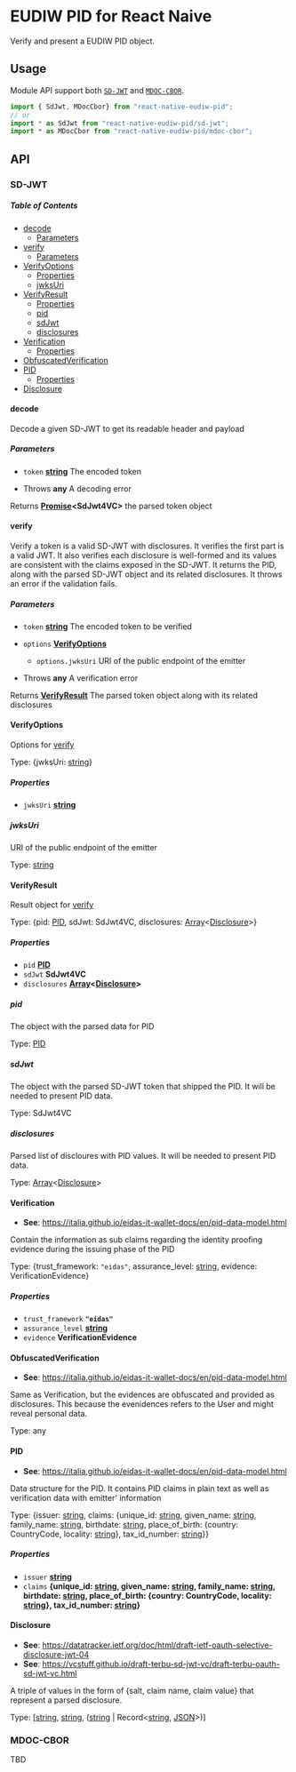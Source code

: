 # EUDIW PID for React Naive

Verify and present a EUDIW PID object.

## Usage

Module API support both [`SD-JWT`](https://italia.github.io/eidas-it-wallet-docs/en/pid-data-model.html#id1) and [`MDOC-CBOR`](https://italia.github.io/eidas-it-wallet-docs/en/pid-data-model.html#mdoc-cbor).

```ts
import { SdJwt, MDocCbor} from "react-native-eudiw-pid";
// or
import * as SdJwt from "react-native-eudiw-pid/sd-jwt";
import * as MDocCbor from "react-native-eudiw-pid/mdoc-cbor";
```

## API

### SD-JWT

<!-- Generated by documentation.js. Update this documentation by updating the source code. -->

##### Table of Contents

*   [decode](#decode)
    *   [Parameters](#parameters)
*   [verify](#verify)
    *   [Parameters](#parameters-1)
*   [VerifyOptions](#verifyoptions)
    *   [Properties](#properties)
    *   [jwksUri](#jwksuri)
*   [VerifyResult](#verifyresult)
    *   [Properties](#properties-1)
    *   [pid](#pid)
    *   [sdJwt](#sdjwt)
    *   [disclosures](#disclosures)
*   [Verification](#verification)
    *   [Properties](#properties-2)
*   [ObfuscatedVerification](#obfuscatedverification)
*   [PID](#pid-1)
    *   [Properties](#properties-3)
*   [Disclosure](#disclosure)

#### decode

Decode a given SD-JWT to get its readable header and payload

##### Parameters

*   `token` **[string](https://developer.mozilla.org/docs/Web/JavaScript/Reference/Global_Objects/String)** The encoded token

<!---->

*   Throws **any** A decoding error

Returns **[Promise](https://developer.mozilla.org/docs/Web/JavaScript/Reference/Global_Objects/Promise)\<SdJwt4VC>** the parsed token object

#### verify

Verify a token is a valid SD-JWT with disclosures.
It verifies the first part is a valid JWT.
It also verifies each disclosure is well-formed and its values are consistent
with the claims exposed in the SD-JWT.
It returns the PID, along with the parsed SD-JWT object and its related disclosures.
It throws an error if the validation fails.

##### Parameters

*   `token` **[string](https://developer.mozilla.org/docs/Web/JavaScript/Reference/Global_Objects/String)** The encoded token to be verified
*   `options` **[VerifyOptions](#verifyoptions)**&#x20;

    *   `options.jwksUri`  URI of the public endpoint of the emitter

<!---->

*   Throws **any** A verification error

Returns **[VerifyResult](#verifyresult)** The parsed token object along with its related disclosures

#### VerifyOptions

Options for [verify](#verify)

Type: {jwksUri: [string](https://developer.mozilla.org/docs/Web/JavaScript/Reference/Global_Objects/String)}

##### Properties

*   `jwksUri` **[string](https://developer.mozilla.org/docs/Web/JavaScript/Reference/Global_Objects/String)**&#x20;

##### jwksUri

URI of the public endpoint of the emitter

Type: [string](https://developer.mozilla.org/docs/Web/JavaScript/Reference/Global_Objects/String)

#### VerifyResult

Result object for [verify](#verify)

Type: {pid: [PID](#pid), sdJwt: SdJwt4VC, disclosures: [Array](https://developer.mozilla.org/docs/Web/JavaScript/Reference/Global_Objects/Array)<[Disclosure](#disclosure)>}

##### Properties

*   `pid` **[PID](#pid)**&#x20;
*   `sdJwt` **SdJwt4VC**&#x20;
*   `disclosures` **[Array](https://developer.mozilla.org/docs/Web/JavaScript/Reference/Global_Objects/Array)<[Disclosure](#disclosure)>**&#x20;

##### pid

The object with the parsed data for PID

Type: [PID](#pid)

##### sdJwt

The object with the parsed SD-JWT token that shipped the PID.
It will be needed to present PID data.

Type: SdJwt4VC

##### disclosures

Parsed list of discloures with PID values.
It will be needed to present PID data.

Type: [Array](https://developer.mozilla.org/docs/Web/JavaScript/Reference/Global_Objects/Array)<[Disclosure](#disclosure)>

#### Verification

*   **See**: <https://italia.github.io/eidas-it-wallet-docs/en/pid-data-model.html>

Contain the information as sub claims regarding the identity proofing evidence during the issuing phase of the PID

Type: {trust\_framework: `"eidas"`, assurance\_level: [string](https://developer.mozilla.org/docs/Web/JavaScript/Reference/Global_Objects/String), evidence: VerificationEvidence}

##### Properties

*   `trust_framework` **`"eidas"`**&#x20;
*   `assurance_level` **[string](https://developer.mozilla.org/docs/Web/JavaScript/Reference/Global_Objects/String)**&#x20;
*   `evidence` **VerificationEvidence**&#x20;

#### ObfuscatedVerification

*   **See**: <https://italia.github.io/eidas-it-wallet-docs/en/pid-data-model.html>

Same as Verification, but the evidences are obfuscated and provided as disclosures.
This because the evenidences refers to the User and might reveal personal data.

Type: any

#### PID

*   **See**: <https://italia.github.io/eidas-it-wallet-docs/en/pid-data-model.html>

Data structure for the PID.
It contains PID claims in plain text as well as verification data with emitter' information

Type: {issuer: [string](https://developer.mozilla.org/docs/Web/JavaScript/Reference/Global_Objects/String), claims: {unique\_id: [string](https://developer.mozilla.org/docs/Web/JavaScript/Reference/Global_Objects/String), given\_name: [string](https://developer.mozilla.org/docs/Web/JavaScript/Reference/Global_Objects/String), family\_name: [string](https://developer.mozilla.org/docs/Web/JavaScript/Reference/Global_Objects/String), birthdate: [string](https://developer.mozilla.org/docs/Web/JavaScript/Reference/Global_Objects/String), place\_of\_birth: {country: CountryCode, locality: [string](https://developer.mozilla.org/docs/Web/JavaScript/Reference/Global_Objects/String)}, tax\_id\_number: [string](https://developer.mozilla.org/docs/Web/JavaScript/Reference/Global_Objects/String)}}

##### Properties

*   `issuer` **[string](https://developer.mozilla.org/docs/Web/JavaScript/Reference/Global_Objects/String)**&#x20;
*   `claims` **{unique\_id: [string](https://developer.mozilla.org/docs/Web/JavaScript/Reference/Global_Objects/String), given\_name: [string](https://developer.mozilla.org/docs/Web/JavaScript/Reference/Global_Objects/String), family\_name: [string](https://developer.mozilla.org/docs/Web/JavaScript/Reference/Global_Objects/String), birthdate: [string](https://developer.mozilla.org/docs/Web/JavaScript/Reference/Global_Objects/String), place\_of\_birth: {country: CountryCode, locality: [string](https://developer.mozilla.org/docs/Web/JavaScript/Reference/Global_Objects/String)}, tax\_id\_number: [string](https://developer.mozilla.org/docs/Web/JavaScript/Reference/Global_Objects/String)}**&#x20;

#### Disclosure

*   **See**: <https://datatracker.ietf.org/doc/html/draft-ietf-oauth-selective-disclosure-jwt-04>
*   **See**: <https://vcstuff.github.io/draft-terbu-sd-jwt-vc/draft-terbu-oauth-sd-jwt-vc.html>

A triple of values in the form of {salt, claim name, claim value} that represent a parsed disclosure.

Type: \[[string](https://developer.mozilla.org/docs/Web/JavaScript/Reference/Global_Objects/String), [string](https://developer.mozilla.org/docs/Web/JavaScript/Reference/Global_Objects/String), ([string](https://developer.mozilla.org/docs/Web/JavaScript/Reference/Global_Objects/String) | Record<[string](https://developer.mozilla.org/docs/Web/JavaScript/Reference/Global_Objects/String), [JSON](https://developer.mozilla.org/docs/Web/JavaScript/Reference/Global_Objects/JSON)>)]

### MDOC-CBOR

TBD
